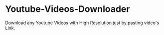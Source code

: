 # Youtube-Videos-Downloader
Download any Youtube Videos with High Resolution just by pasting video's Link.
